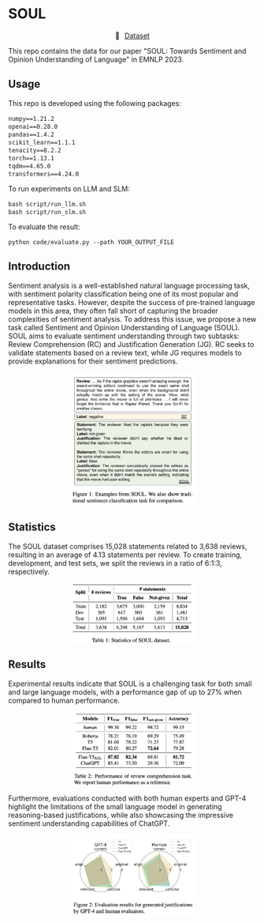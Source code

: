 # SOUL


<p align="center" style="display: flex; flex-direction: row; justify-content: center; align-items: center">
🤗 <a href="https://huggingface.co/datasets/DAMO-NLP-SG/SOUL" target="_blank" style="margin-left: 10px">Dataset</a>
</p>
This repo contains the data for our paper "SOUL: Towards Sentiment and Opinion Understanding of Language" in EMNLP 2023.

## Usage
This repo is developed using the following packages:
```
numpy==1.21.2
openai==0.28.0
pandas==1.4.2
scikit_learn==1.1.1
tenacity==8.2.2
torch==1.13.1
tqdm==4.65.0
transformers==4.24.0
```
To run experiments on LLM and SLM:
```
bash script/run_llm.sh
bash script/run_slm.sh
```
To evaluate the result:
```
python code/evaluate.py --path YOUR_OUTPUT_FILE
```

## Introduction
Sentiment analysis is a well-established natural language processing task, with sentiment polarity classification being one of its most popular and representative tasks. However, despite the success of pre-trained language models in this area, they often fall short of capturing the broader complexities of sentiment analysis. To address this issue, we propose a new task called Sentiment and Opinion Understanding of Language (SOUL). SOUL aims to evaluate sentiment understanding through two subtasks: Review Comprehension (RC) and Justification Generation (JG).  RC seeks to validate statements based on a review text, while JG requires models to provide explanations for their sentiment predictions.
<p align="center" style="display: flex; justify-content: center; align-items: center">
<img src="./figure/introduction.jpg" alt="Image" width="50%">
</div>


## Statistics
The SOUL dataset comprises 15,028 statements related to 3,638 reviews, resulting in an average of 4.13 statements per review. To create training, development, and test sets, we split the reviews in a ratio of 6:1:3, respectively.
<p align="center" style="display: flex; justify-content: center; align-items: center">
<img src="./figure/statistics.jpg" alt="Image" width="50%">
</p>

## Results
Experimental results indicate that SOUL is a challenging task for both small and large language models, with a performance gap of up to 27% when compared to human performance.
<p align="center" style="display: flex; justify-content: center; align-items: center">
<img src="./figure/rc_task.jpg" alt="Image" width="50%">
</p>

Furthermore, evaluations conducted with both human experts and GPT-4 highlight the limitations of the small language model in generating reasoning-based justifications, while also showcasing the impressive sentiment understanding capabilities of ChatGPT.
<p align="center" style="display: flex; justify-content: center; align-items: center">
<img src="./figure/radar.jpg" alt="Image" width="50%">
</p>
